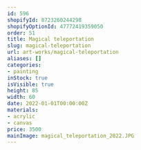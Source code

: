 ```yaml
---
id: 596
shopifyId: 8723260244298
shopifyOptionId: 47772419359050
order: 51
title: Magical teleportation
slug: magical-teleportation
url: art-works/magical-teleportation
aliases: []
categories:
- painting
inStock: true
isVisible: true
height: 85
width: 60
date: 2022-01-01T00:00:00Z
materials:
- acrylic
- canvas
price: 3500
mainImage: magical_teleportation_2022.JPG
---
```

